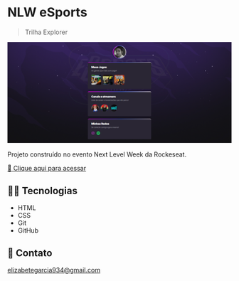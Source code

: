# NLW eSports 

> Trilha Explorer

![preview](./.github/preview.png)

Projeto construído no evento Next Level Week da Rockeseat.

[🔗 Clique aqui para acessar]()

## 🧑‍💻 Tecnologias 

- HTML
- CSS
- Git
- GitHub

## 📝 Contato

elizabetegarcia934@gmail.com